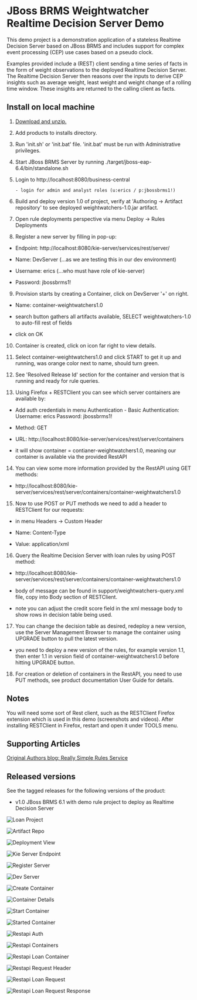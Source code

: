 JBoss BRMS Weightwatcher Realtime Decision Server Demo
======================================================
This demo project is a demonstration application of a stateless Realtime Decision Server based on JBoss BRMS 
and includes support for complex event processing (CEP) use cases based on a pseudo clock.  

Examples provided include a (REST) client sending a time series of facts in the form of weight observations 
to the deployed Realtime Decision Server. The Realtime Decision Server then reasons over the inputs to derive 
CEP insights such as average weight, least weight and weight change of a rolling time window. These insights 
are returned to the calling client as facts.


Install on local machine
------------------------
1. [Download and unzip.](https://github.com/jbossdemocentral/brms-weightwatcher-realtime-decicion-server-demo/archive/master.zip)

2. Add products to installs directory.

3. Run 'init.sh' or 'init.bat' file. 'init.bat' must be run with Administrative privileges.

4. Start JBoss BRMS Server by running ./target/jboss-eap-6.4/bin/standalone.sh

5. Login to http://localhost:8080/business-central

    ```
    - login for admin and analyst roles (u:erics / p:jbossbrms1!)
    ```

6. Build and deploy version 1.0 of project, verify at 'Authoring -> Artifact repository' to see deployed weightwatchers-1.0.jar artifact.

7. Open rule deployments perspective via menu Deploy -> Rules Deployments

8. Register a new server by filling in pop-up:

  - Endpoint: http://localhost:8080/kie-server/services/rest/server/
  
  - Name: DevServer (...as we are testing this in our dev environment)

  - Username: erics (...who must have role of kie-server)

  - Password: jbossbrms1!

9. Provision starts by creating a Container, click on DevServer '+' on right.

  - Name: container-weightwatchers1.0

  - search button gathers all artifacts available, SELECT weightwatchers-1.0 to auto-fill rest of fields

  - click on OK

10. Container is created, click on icon far right to view details.

11. Select container-weightwatchers1.0 and click START to get it up and running, was orange color next to name, should turn green.

12. See 'Resolved Release Id' section for the container and version that is running and ready for rule queries.

13. Using Firefox + RESTClient you can see which server containers are available by:

   - Add auth credentials in menu Authentication - Basic Authentication:  Username: erics    Password: jbossbrms1!

   - Method: GET

   - URL: http://localhost:8080/kie-server/services/rest/server/containers

   - it will show container = contianer-weightwatchers1.0, meaning our container is available via the provided RestAPI 

14. You can view some more information provided by the RestAPI using GET methods:

   - http://localhost:8080/kie-server/services/rest/server/containers/container-weightwatchers1.0

15. Now to use POST or PUT methods we need to add a header to RESTClient for our requests:

   - in menu Headers -> Custom Header

   - Name: Content-Type

   - Value: application/xml

16. Query the Realtime Decision Server with loan rules by using POST method:

   - http://localhost:8080/kie-server/services/rest/server/containers/container-weightwatchers1.0

   - body of message can be found in support/weightwatchers-query.xml file, copy into Body section of RESTClient.

   - note you can adjust the credit score field in the xml message body to show rows in decision table being used.

17. You can change the decision table as desired, redeploy a new version, use the Server Management Browser to manage the container
		using UPGRADE button to pull the latest version.

   - you need to deploy a new version of the rules, for example version 1.1, then enter 1.1 in version field of
     container-weightwatchers1.0 before hitting UPGRADE button.

18. For creation or deletion of containers in the RestAPI, you need to use PUT methods, see product documentation User Guide for
		details.


Notes
-----
You will need some sort of Rest client, such as the RESTClient Firefox extension which is used in this demo (screenshots and
videos). After installing RESTClient in Firefox, restart and open it under TOOLS menu.


Supporting Articles
-------------------
[Original Authors blog: Really Simple Rules Service](http://blog.emergitect.com/2014/12/08/really-simple-rules-service)


Released versions
-----------------
See the tagged releases for the following versions of the product:

- v1.0 JBoss BRMS 6.1 with demo rule project to deploy as Realtime Decision Server

![Loan Project](https://raw.githubusercontent.com/jbossdemocentral/brms-weightwatcher-realtime-decision-server-demo/master/docs/demo-images/weightwatchers-prj-overview.png)

![Artifact Repo](https://raw.githubusercontent.com/jbossdemocentral/brms-weightwatcher-realtime-decision-server-demo/master/docs/demo-images/artifact-repo-weightwatchers.png)

![Deployment View](https://raw.githubusercontent.com/jbossdemocentral/brms-weightwatcher-realtime-decision-server-demo/master/docs/demo-images/clean-rules-deployment-view.png)

![Kie Server Endpoint](https://raw.githubusercontent.com/jbossdemocentral/brms-weightwatcher-realtime-decision-server-demo/master/docs/demo-images/kie-server-endpoint.png)

![Register Server](https://raw.githubusercontent.com/jbossdemocentral/brms-weightwatcher-realtime-decision-server-demo/master/docs/demo-images/register-dev-server.png)

![Dev Server](https://raw.githubusercontent.com/jbossdemocentral/brms-weightwatcher-realtime-decision-server-demo/master/docs/demo-images/dev-server.png)

![Create Container](https://raw.githubusercontent.com/jbossdemocentral/brms-weightwatcher-realtime-decision-server-demo/master/docs/demo-images/create-container.png)

![Container Details](https://raw.githubusercontent.com/jbossdemocentral/brms-weightwatcher-realtime-decision-server-demo/master/docs/demo-images/container-details.png)

![Start Container](https://raw.githubusercontent.com/jbossdemocentral/brms-weightwatcher-realtime-decision-server-demo/master/docs/demo-images/start-container.png)

![Started Container](https://raw.githubusercontent.com/jbossdemocentral/brms-weightwatcher-realtime-decision-server-demo/master/docs/demo-images/started-container.png)

![Restapi Auth](https://raw.githubusercontent.com/jbossdemocentral/brms-weightwatcher-realtime-decision-server-demo/master/docs/demo-images/restapi-basic-authentication.png)

![Restapi Containers](https://raw.githubusercontent.com/jbossdemocentral/brms-weightwatcher-realtime-decision-server-demo/master/docs/demo-images/restapi-containers.png)

![Restapi Loan Container](https://raw.githubusercontent.com/jbossdemocentral/brms-weightwatcher-realtime-decision-server-demo/master/docs/demo-images/restapi-container-weightwatcher1.0.png)

![Restapi Request Header](https://raw.githubusercontent.com/jbossdemocentral/brms-weightwatcher-realtime-decision-server-demo/master/docs/demo-images/restapi-request-header.png)

![Restapi Loan Request](https://raw.githubusercontent.com/jbossdemocentral/brms-weightwatcher-realtime-decision-server-demo/master/docs/demo-images/restapi-weightwatchers-request.png)

![Restapi Loan Request Response](https://raw.githubusercontent.com/jbossdemocentral/brms-weightwatcher-realtime-decision-server-demo/master/docs/demo-images/restapi-weightwatchers-request-response.png)

